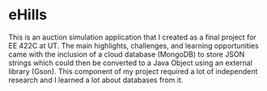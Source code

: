 # eHills
This is an auction simulation application that I created as a final project for EE 422C at UT. The main highlights, challenges, and learning opportunities came with the inclusion of a cloud database (MongoDB) to store JSON strings which could then be converted to a Java Object using an external library (Gson). This component of my project required a lot of independent research and I learned a lot about databases from it.
